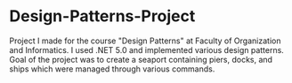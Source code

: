 # Design-Patterns-Project
Project I made for the course "Design Patterns" at Faculty of Organization and Informatics. I used .NET 5.0 and implemented various design patterns.
Goal of the project was to create a seaport containing piers, docks, and ships which were managed through various commands.

